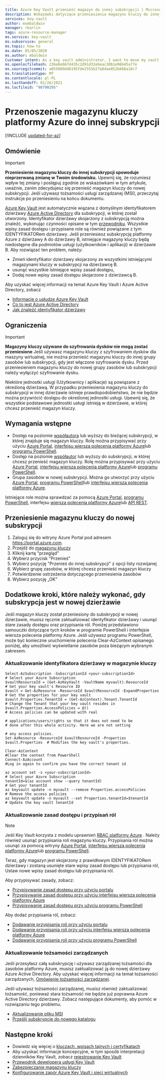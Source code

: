 ```yaml
---
title: Azure Key Vault przenieść magazyn do innej subskrypcji | Microsoft Docs
description: Wskazówki dotyczące przeniesienia magazynu kluczy do innej subskrypcji.
services: key-vault
author: msmbaldwin
manager: rkarlin
tags: azure-resource-manager
ms.service: key-vault
ms.subservice: general
ms.topic: how-to
ms.date: 05/05/2020
ms.author: mbaldwin
Customer intent: As a key vault administrator, I want to move my vault to another subscription.
ms.openlocfilehash: 23be8e667d435c2d91d32ebeac30b1e96b45a77e
ms.sourcegitcommit: a055089dd6195fde2555b27a84ae052b668a18c7
ms.translationtype: MT
ms.contentlocale: pl-PL
ms.lasthandoff: 01/26/2021
ms.locfileid: "98790295"
---
```

# <a name="moving-an-azure-key-vault-to-another-subscription"></a>Przenoszenie magazynu kluczy platformy Azure do innej subskrypcji

[!INCLUDE [updated-for-az](../../../includes/updated-for-az.md)]

## <a name="overview"></a>Omówienie

> [!IMPORTANT]
> **Przeniesienie magazynu kluczy do innej subskrypcji spowoduje nieprzerwaną zmianę w Twoim środowisku.**
> Upewnij się, że rozumiesz wpływ tej zmiany i postępuj zgodnie ze wskazówkami w tym artykule, uważnie, zanim zdecydujesz się przenieść magazyn kluczy do nowej subskrypcji.
> Jeśli używasz tożsamości usługi zarządzanej (MSI), przeczytaj instrukcje po przeniesieniu na końcu dokumentu. 

[Azure Key Vault](overview.md) jest automatycznie wiązana z domyślnym identyfikatorem dzierżawy [Azure Active Directory](../../active-directory/fundamentals/active-directory-whatis.md) dla subskrypcji, w której został utworzony. Identyfikator dzierżawy skojarzony z subskrypcją można znaleźć, wykonując czynności opisane w tym [przewodniku](../../active-directory/fundamentals/active-directory-how-to-find-tenant.md). Wszystkie wpisy zasad dostępu i przypisane role są również powiązane z tym IDENTYFIKATORem dzierżawy.  Jeśli przeniesiesz subskrypcję platformy Azure z dzierżawy A do dzierżawy B, istniejące magazyny kluczy będą niedostępne dla podmiotów usługi (użytkowników i aplikacji) w dzierżawie B. Aby rozwiązać ten problem, należy:

* Zmień identyfikator dzierżawy skojarzony ze wszystkimi istniejącymi magazynami kluczy w subskrypcji na dzierżawcę B.
* usunąć wszystkie istniejące wpisy zasad dostępu,
* Dodaj nowe wpisy zasad dostępu skojarzone z dzierżawcą B.

Aby uzyskać więcej informacji na temat Azure Key Vault i Azure Active Directory, zobacz
- [Informacje o usłudze Azure Key Vault](overview.md)
- [Co to jest Azure Active Directory](../../active-directory/fundamentals/active-directory-whatis.md)
- [Jak znaleźć identyfikator dzierżawy](../../active-directory/fundamentals/active-directory-how-to-find-tenant.md)

## <a name="limitations"></a>Ograniczenia

> [!IMPORTANT]
> **Magazyny kluczy używane do szyfrowania dysków nie mogą zostać przeniesione** Jeśli używasz magazynu kluczy z szyfrowaniem dysków dla maszyny wirtualnej, nie można przenieść magazynu kluczy do innej grupy zasobów lub subskrypcji, gdy jest włączone szyfrowanie dysku. Przed przeniesieniem magazynu kluczy do nowej grupy zasobów lub subskrypcji należy wyłączyć szyfrowanie dysku. 

Niektóre jednostki usługi (Użytkownicy i aplikacje) są powiązane z określoną dzierżawą. W przypadku przeniesienia magazynu kluczy do subskrypcji w innej dzierżawie istnieje prawdopodobieństwo, że nie będzie można przywrócić dostępu do określonej jednostki usługi. Upewnij się, że wszystkie podstawowe jednostki usługi istnieją w dzierżawie, w której chcesz przenieść magazyn kluczy.

## <a name="prerequisites"></a>Wymagania wstępne

* Dostęp na poziomie [współautora](../../role-based-access-control/built-in-roles.md#contributor) lub wyższy do bieżącej subskrypcji, w której znajduje się magazyn kluczy. Rolę można przypisywać przy użyciu [Azure Portal](../../role-based-access-control/role-assignments-portal.md), [interfejsu wiersza polecenia platformy Azure](../../role-based-access-control/role-assignments-cli.md)lub [programu PowerShell](../../role-based-access-control/role-assignments-powershell.md).
* Dostęp na poziomie [współautor](../../role-based-access-control/built-in-roles.md#contributor) lub wyższy do subskrypcji, w której chcesz przenieść magazyn kluczy. Rolę można przypisywać przy użyciu [Azure Portal](../../role-based-access-control/role-assignments-portal.md), [interfejsu wiersza polecenia platformy Azure](../../role-based-access-control/role-assignments-cli.md)lub [programu PowerShell](../../role-based-access-control/role-assignments-powershell.md).
* Grupa zasobów w nowej subskrypcji. Można go utworzyć przy użyciu [Azure Portal](../../azure-resource-manager/management/manage-resource-groups-portal.md), [programu PowerShell](../../azure-resource-manager/management/manage-resource-groups-powershell.md)lub [interfejsu wiersza polecenia platformy Azure](../../azure-resource-manager/management/manage-resource-groups-cli.md).

Istniejące role można sprawdzać za pomocą [Azure Portal](../../role-based-access-control/role-assignments-list-portal.md), [programu PowerShell](../../role-based-access-control/role-assignments-list-powershell.md), interfejsu [wiersza polecenia platformy Azure](../../role-based-access-control/role-assignments-list-cli.md)lub [API REST](../../role-based-access-control/role-assignments-list-rest.md).


## <a name="moving-a-key-vault-to-a-new-subscription"></a>Przeniesienie magazynu kluczy do nowej subskrypcji

1. Zaloguj się do witryny Azure Portal pod adresem https://portal.azure.com.
2. Przejdź do [magazynu kluczy](overview.md)
3. Kliknij kartę "przegląd"
4. Wybierz przycisk "Przenieś"
5. Wybierz pozycję "Przenieś do innej subskrypcji" z opcji listy rozwijanej
6. Wybierz grupę zasobów, w której chcesz przenieść magazyn kluczy
7. Potwierdzenie ostrzeżenia dotyczącego przeniesienia zasobów
8. Wybierz pozycję „OK”

## <a name="additional-steps-when-subscription-is-in-a-new-tenant"></a>Dodatkowe kroki, które należy wykonać, gdy subskrypcja jest w nowej dzierżawie

Jeśli magazyn kluczy został przeniesiony do subskrypcji w nowej dzierżawie, musisz ręcznie zaktualizować identyfikator dzierżawy i usunąć stare zasady dostępu oraz przypisania ról. Poniżej przedstawiono samouczki dotyczące tych kroków w programie PowerShell i interfejsie wiersza polecenia platformy Azure. Jeśli używasz programu PowerShell, może być konieczne uruchomienie polecenia Clear-AzContext opisanego poniżej, aby umożliwić wyświetlanie zasobów poza bieżącym wybranym zakresem. 

### <a name="update-tenant-id-in-a-key-vault"></a>Aktualizowanie identyfikatora dzierżawy w magazynie kluczy

```azurepowershell
Select-AzSubscription -SubscriptionId <your-subscriptionId>                # Select your Azure Subscription
$vaultResourceId = (Get-AzKeyVault -VaultName myvault).ResourceId          # Get your key vault's Resource ID 
$vault = Get-AzResource -ResourceId $vaultResourceId -ExpandProperties     # Get the properties for your key vault
$vault.Properties.TenantId = (Get-AzContext).Tenant.TenantId               # Change the Tenant that your key vault resides in
$vault.Properties.AccessPolicies = @()                                     # Access policies can be updated with real
                                                                           # applications/users/rights so that it does not need to be                             # done after this whole activity. Here we are not setting 
                                                                           # any access policies. 
Set-AzResource -ResourceId $vaultResourceId -Properties $vault.Properties  # Modifies the key vault's properties.

Clear-AzContext                                                            #Clear the context from PowerShell
Connect-AzAccount                                                          #Log in again to confirm you have the correct tenant id
````

```azurecli
az account set -s <your-subscriptionId>                                    # Select your Azure Subscription
tenantId=$(az account show --query tenantId)                               # Get your tenantId
az keyvault update -n myvault --remove Properties.accessPolicies           # Remove the access policies
az keyvault update -n myvault --set Properties.tenantId=$tenantId          # Update the key vault tenantId
```
### <a name="update-access-policies-and-role-assignments"></a>Aktualizowanie zasad dostępu i przypisań ról

> [!NOTE]
> Jeśli Key Vault korzysta z modelu uprawnień [RBAC platformy Azure](../../role-based-access-control/overview.md) . Należy również usunąć przypisania roli magazynu kluczy. Przypisania ról można usunąć za pomocą witryny [Azure Portal](../../role-based-access-control/role-assignments-portal.md), [interfejsu wiersza polecenia platformy Azure](../../role-based-access-control/role-assignments-cli.md)lub [programu PowerShell](../../role-based-access-control/role-assignments-powershell.md). 

Teraz, gdy magazyn jest skojarzony z prawidłowym IDENTYFIKATORem dzierżawy i zostaną usunięte stare wpisy zasad dostępu lub przypisania ról, Ustaw nowe wpisy zasad dostępu lub przypisania ról.

Aby przypisywać zasady, zobacz:
- [Przypisywanie zasad dostępu przy użyciu portalu](assign-access-policy-portal.md)
- [Przypisywanie zasad dostępu przy użyciu interfejsu wiersza polecenia platformy Azure](assign-access-policy-cli.md)
- [Przypisywanie zasad dostępu przy użyciu programu PowerShell](assign-access-policy-powershell.md)

Aby dodać przypisania ról, zobacz:
- [Dodawanie przypisania roli przy użyciu portalu](../../role-based-access-control/role-assignments-portal.md)
- [Dodawanie przypisania roli przy użyciu interfejsu wiersza polecenia platformy Azure](../../role-based-access-control/role-assignments-cli.md)
- [Dodawanie przypisania roli przy użyciu programu PowerShell](../../role-based-access-control/role-assignments-powershell.md)


### <a name="update-managed-identities"></a>Aktualizowanie tożsamości zarządzanych

Jeśli przesyłasz całą subskrypcję i używasz zarządzanej tożsamości dla zasobów platformy Azure, musisz zaktualizować ją do nowej dzierżawy Azure Active Directory. Aby uzyskać więcej informacji na temat tożsamości zarządzanych, [Omówienie tożsamości zarządzanej](../../active-directory/managed-identities-azure-resources/overview.md).

Jeśli używasz tożsamości zarządzanej, musisz również zaktualizować tożsamość, ponieważ stara tożsamość nie będzie już poprawna Azure Active Directory dzierżawy. Zobacz następujące dokumenty, aby pomóc w rozwiązaniu tego problemu. 

* [Aktualizowanie pliku MSI](../../active-directory/managed-identities-azure-resources/known-issues.md#transferring-a-subscription-between-azure-ad-directories)
* [Prześlij subskrypcję do nowego katalogu](../../role-based-access-control/transfer-subscription.md)

## <a name="next-steps"></a>Następne kroki

- Dowiedz się więcej o [kluczach, wpisach tajnych i certyfikatach](about-keys-secrets-certificates.md)
- Aby uzyskać informacje koncepcyjne, w tym sposób interpretacji dzienników Key Vault, zobacz [rejestrowanie Key Vault](logging.md)
- [Przewodnik dewelopera usługi Key Vault](../general/developers-guide.md)
- [Zabezpieczanie magazynu kluczy](secure-your-key-vault.md)
- [Konfigurowanie zapór Azure Key Vault i sieci wirtualnych](network-security.md)